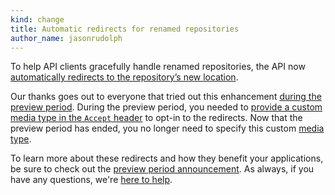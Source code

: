 ```yaml
---
kind: change
title: Automatic redirects for renamed repositories
author_name: jasonrudolph
---
```


To help API clients gracefully handle renamed repositories, the API now [automatically redirects to the repository’s new location][original-announcement].

Our thanks goes out to everyone that tried out this enhancement [during the preview period][original-announcement]. During the preview period, you needed to [provide a custom media type in the `Accept` header][preview-media-type] to opt-in to the redirects. Now that the preview period has ended, you no longer need to specify this custom [media type][].

To learn more about these redirects and how they benefit your applications, be sure to check out the [preview period announcement][original-announcement]. As always, if you have any questions, we're [here to help][contact].

[contact]: https://github.com/contact?form%5Bsubject%5D=API+Repository+Redirects
[media type]: /v3/media/
[original-announcement]: /changes/2015-04-17-preview-repository-redirects/
[preview-media-type]: /changes/2015-04-17-preview-repository-redirects/#how-can-i-try-out-the-redirects
